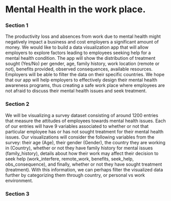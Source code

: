 # Mental Health in the work place.

### Section 1

The productivity loss and absences from work due to mental health might negatively impact a business and cost employers a significant amount of money.  We would like to build a data visualization app that will allow employers to explore factors leading to employees seeking help  for a mental health condition. The app will show the distribution of treatment sought (Yes/No) per gender, age, family history, work location (remote or not), benefits provided, observed consequences, available resources. Employers will be able to filter the data on their specific countries. 
We hope that our app will help employers to effectively design their mental health awareness programs, thus creating a safe work place where employees are not afraid to discuss their mental health issues and seek treatment. 

### Section 2

We will be visualizing a survey dataset consisting of around 1200 entries that measure the attitudes of employees towards mental health issues. Each of our entries will have 9 variables associated to whether or not that particular employee has or has not sought treatment for their mental health issues. Our visualizations will consider the following variables from the survey: their age (Age), their gender (Gender), the country they are working in (Country), whether or not they have family history for mental issues (family_history), details about how their work may affect their decision to seek help (work_interfere, remote_work, benefits, seek_help, obs_consequence), and finally, whether or not they have sought treatment (treatment). With this information, we can perhaps filter the visualized data further by categorizing them through country, or personal vs work environment.


### Section 3
